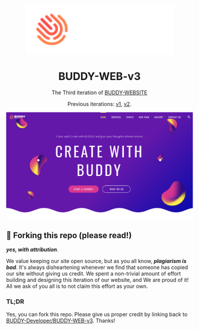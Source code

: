 <div align="center">
  <img alt="Logo" src="https://raw.githubusercontent.com/BUDDY-Developer/BUDDY-WEB-v3/master/readme_assets/logo.png" width="400" />
</div>
<h1 align="center">
  BUDDY-WEB-v3
</h1>
<p align="center">
  The Third iteration of <a href="https://createwithbuddy.tech" target="_blank">BUDDY-WEBSITE</a>
</p>

<p align="center">
  Previous iterations:
  <a href="https://github.com/BUDDY-Developer/BUDDY-WEB-v1" target="_blank">v1</a>, 
  <a href="https://github.com/BUDDY-Developer/BUDDY-WEB-v2" target="_blank">v2</a>.
</p>

<!--
<p align="center">
  <a href="https://app.netlify.com/sites/Abhijith14/deploys" target="_blank">
    <img src="https://api.netlify.com/api/v1/badges/Abhijith14-7b78-48c9-9e2d-6fb5e47ab3af/deploy-status" alt="Netlify Status" />
  </a>
</p>
-->

![demo](https://raw.githubusercontent.com/BUDDY-Developer/BUDDY-WEB-v3/master/readme_assets/index.png)

## 🚨 Forking this repo (please read!)

_**yes, with attribution**_.

We value keeping our site open source, but as you all know, _**plagiarism is bad**_. It's always disheartening whenever we find that someone has copied our site without giving us credit. We spent a non-trivial amount of effort building and designing this iteration of our website, and We are proud of it! All we ask of you all is to not claim this effort as your own.


### TL;DR

Yes, you can fork this repo. Please give us proper credit by linking back to [BUDDY-Developer/BUDDY-WEB-v3](https://github.com/BUDDY-Developer/BUDDY-WEB-v3/). Thanks!
